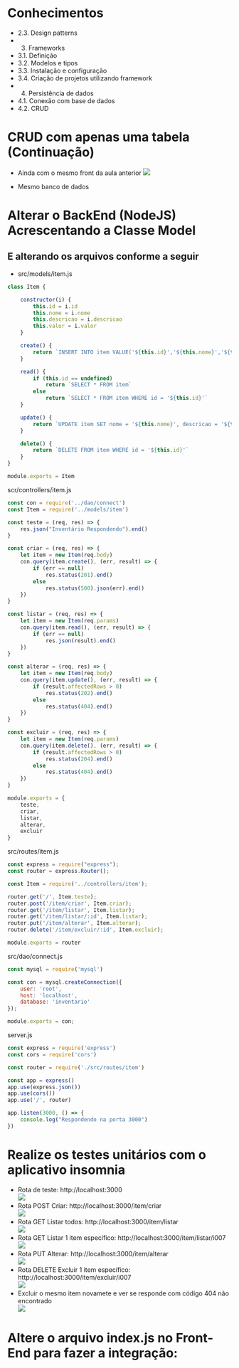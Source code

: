 # Conhecimentos
* 2.3. Design patterns
* 3. Frameworks
* 3.1. Definição
* 3.2. Modelos e tipos
* 3.3. Instalação e configuração
* 3.4. Criação de projetos utilizando framework
* 4. Persistência de dados
* 4.1. Conexão com base de dados
* 4.2. CRUD

# CRUD com apenas uma tabela (Continuação)
- Ainda com o mesmo front da aula anterior
![](../aula06/front.png)

- Mesmo banco de dados

# Alterar o BackEnd (NodeJS) Acrescentando a Classe Model
## E alterando os arquivos conforme a seguir
- src/models/item.js
```javascript
class Item {

    constructor(i) {
        this.id = i.id
        this.nome = i.nome
        this.descricao = i.descricao
        this.valor = i.valor
    }

    create() {
        return `INSERT INTO item VALUE('${this.id}','${this.nome}','${this.descricao}',${this.valor})`
    }

    read() {
        if (this.id == undefined)
            return `SELECT * FROM item`
        else
            return `SELECT * FROM item WHERE id = '${this.id}'`
    }

    update() {
        return `UPDATE item SET nome = '${this.nome}', descricao = '${this.descricao}', valor = ${this.valor} WHERE id = '${this.id}'`
    }

    delete() {
        return `DELETE FROM item WHERE id = '${this.id}'`
    }
}

module.exports = Item 
```
scr/controllers/item.js
```javascript
const con = require('../dao/connect')
const Item = require('../models/item')

const teste = (req, res) => {
    res.json("Inventário Respondendo").end()
}

const criar = (req, res) => {
    let item = new Item(req.body)
    con.query(item.create(), (err, result) => {
        if (err == null)
            res.status(201).end()
        else
            res.status(500).json(err).end()
    })
}

const listar = (req, res) => {
    let item = new Item(req.params)
    con.query(item.read(), (err, result) => {
        if (err == null)
            res.json(result).end()
    })
}

const alterar = (req, res) => {
    let item = new Item(req.body)
    con.query(item.update(), (err, result) => {
        if (result.affectedRows > 0)
            res.status(202).end()
        else
            res.status(404).end()
    })
}

const excluir = (req, res) => {
    let item = new Item(req.params)
    con.query(item.delete(), (err, result) => {
        if (result.affectedRows > 0)
            res.status(204).end()
        else
            res.status(404).end()
    })
}

module.exports = {
    teste,
    criar,
    listar,
    alterar,
    excluir
}
```

src/routes/item.js
```javascript
const express = require("express");
const router = express.Router();

const Item = require('../controllers/item');

router.get('/', Item.teste);
router.post('/item/criar', Item.criar);
router.get('/item/listar', Item.listar);
router.get('/item/listar/:id', Item.listar);
router.put('/item/alterar', Item.alterar);
router.delete('/item/excluir/:id', Item.excluir);

module.exports = router
```
src/dao/connect.js
```javascript
const mysql = require('mysql')

const con = mysql.createConnection({
    user: 'root',
    host: 'localhost',
    database: 'inventario'
});

module.exports = con;
```

server.js
```javascript
const express = require('express')
const cors = require('cors')

const router = require('./src/routes/item')

const app = express()
app.use(express.json())
app.use(cors())
app.use('/', router)

app.listen(3000, () => {
    console.log("Respondendo na porta 3000")
})
```
# Realize os testes unitários com o aplicativo insomnia
- Rota de teste: http://localhost:3000
<br>![](teste1.png)
- Rota POST Criar: http://localhost:3000/item/criar
<br>![](teste2.png)
- Rota GET Listar todos: http://localhost:3000/item/listar
<br>![](teste3.png)
- Rota GET Listar 1 item específico: http://localhost:3000/item/listar/i007
<br>![](teste4.png)
- Rota PUT Alterar: http://localhost:3000/item/alterar
<br>![](teste5.png)
- Rota DELETE Excluir 1 item específico: http://localhost:3000/item/excluir/i007
<br>![](teste6.png)
- Excluir o mesmo item novamete e ver se responde com código 404 não encontrado
<br>![](teste7.png)

# Altere o arquivo index.js no Front-End para fazer a integração:
